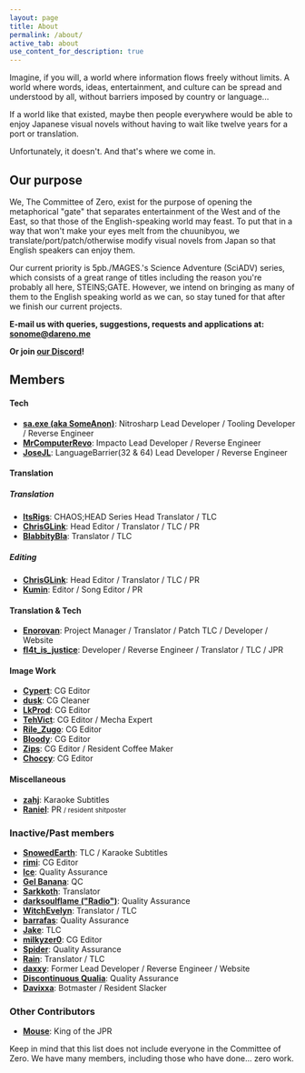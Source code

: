 ```yaml
---
layout: page
title: About
permalink: /about/
active_tab: about
use_content_for_description: true
---
```


Imagine, if you will, a world where information flows freely without limits. A world where words, ideas, entertainment, and culture can be spread and understood by all, without barriers imposed by country or language...

If a world like that existed, maybe then people everywhere would be able to enjoy Japanese visual novels without having to wait like twelve years for a port or translation.

Unfortunately, it doesn't. And that's where we come in.

## Our purpose

We, The Committee of Zero, exist for the purpose of opening the metaphorical "gate" that separates entertainment of the West and of the East, so that those of the English-speaking world may feast. To put that in a way that won't make your eyes melt from the chuunibyou, we translate/port/patch/otherwise modify visual novels from Japan so that English speakers can enjoy them.

Our current priority is 5pb./MAGES.'s Science Adventure (SciADV) series, which consists of a great range of titles including the reason you're probably all here, STEINS;GATE. However, we intend on bringing as many of them to the English speaking world as we can, so stay tuned for that after we finish our current projects.

**E-mail us with queries, suggestions, requests and applications at: [sonome@dareno.me](mailto:sonome@dareno.me)**

**Or join [our Discord](https://discord.gg/rq4GGCh)!**

## Members

#### Tech
* **[sa.exe (aka SomeAnon)](https://x.com/SomeAnonDev)**: Nitrosharp Lead Developer / Tooling Developer / Reverse Engineer
* **[MrComputerRevo](https://x.com/MrComputerRevo)**: Impacto Lead Developer / Reverse Engineer
* **[JoseJL](mailto:josejl1987@gmail.com)**: LanguageBarrier(32 & 64) Lead Developer / Reverse Engineer

#### Translation
##### Translation
* **[ItsRigs](https://x.com/Chaos_World_300)**: CHAOS;HEAD Series Head Translator / TLC
* **[ChrisGLink](https://x.com/ChrisGLink2)**: Head Editor / Translator / TLC / PR
* **[BlabbityBla](https://x.com/BlaBlabbity)**: Translator / TLC
##### Editing
* **[ChrisGLink](https://x.com/ChrisGLink2)**: Head Editor / Translator / TLC / PR
* **[Kumin](mailto:kumin@dareno.me)**: Editor / Song Editor / PR

#### Translation & Tech
* **[Enorovan](https://x.com/Enorovan)**: Project Manager / Translator / Patch TLC / Developer / Website
* **[fl4t_is_justice](https://x.com/fl4t_is_justice)**: Developer / Reverse Engineer / Translator / TLC / JPR

#### Image Work
* **[Cypert](https://x.com/CypertSystem)**: CG Editor
* **[dusk](https://x.com/EpitaxyMeltdown)**: CG Cleaner
* **[LkProd](https://x.com/ropdlk)**: CG Editor
* **[TehVict](https://x.com/TehVict)**: CG Editor / Mecha Expert
* **[Rile_Zugo](https://x.com/rile_zugo)**: CG Editor
* **[Bloody](#)**: CG Editor
* **[Zips](https://x.com/ZiShoR)**: CG Editor / Resident Coffee Maker
* **[Choccy](https://x.com/ChoccyHolly)**: CG Editor

#### Miscellaneous
* **[zahj](mailto:zahj@dareno.me)**: Karaoke Subtitles
* **[Raniel](mailto:raniel@dareno.me)**: PR <small>/ resident shitposter</small>

### Inactive/Past members

* **[SnowedEarth](#)**: TLC / Karaoke Subtitles
* **[rimi](#)**: CG Editor
* **[Ice](#)**: Quality Assurance
* **[Gel Banana](#)**: QC
* **[Sarkkoth](https://youtube.com/Sarkkoth)**: Translator
* **[darksoulflame ("Radio")](https://x.com/darksoulflame)**: Quality Assurance
* **[WitchEvelyn](https://x.com/Witch_Evelyn)**: Translator / TLC
* **[barrafas](https://x.com/barrafas0)**: Quality Assurance
* **[Jake](https://x.com/futotorofu)**: TLC
* **[milkyzer0](#)**: CG Editor
* **[Spider](#)**: Quality Assurance
* **[Rain](#)**: Translator / TLC
* **[daxxy](https://x.com/DrDaxxy)**: Former Lead Developer / Reverse Engineer / Website
* **[Discontinuous Qualia](https://x.com/DiscontinuousQ)**: Quality Assurance
* **[Davixxa](https://x.com/DavixxaYT)**: Botmaster / Resident Slacker

### Other Contributors

* **[Mouse](https://x.com/5zzb)**: King of the JPR

Keep in mind that this list does not include everyone in the Committee of Zero. We have many members, including those who have done... zero work.
